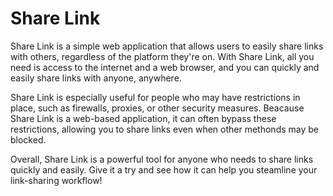 # Share Link
  Share Link is a simple web application that allows users to easily share links with others, regardless of the platform they're on. With Share Link, all you need is access to the internet and a web browser, and you can quickly and easily share links with anyone, anywhere.
  
  Share Link is especially useful for people who may have restrictions in place, such as firewalls, proxies, or other security measures. Beacause Share Link is a web-based application, it can often bypass these restrictions, allowing you to share links even when other methonds may be blocked.
  
  Overall, Share Link is a powerful tool for anyone who needs to share links quickly and easily. Give it a try and see how it can help you steamline your link-sharing workflow!
